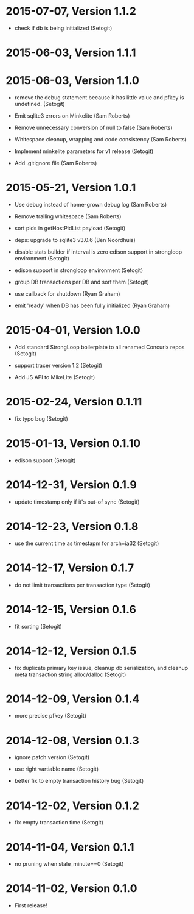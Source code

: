 2015-07-07, Version 1.1.2
=========================

 * check if db is being initialized (Setogit)


2015-06-03, Version 1.1.1
=========================



2015-06-03, Version 1.1.0
=========================

 * remove the debug statement because it has little value and pfkey is undefined. (Setogit)

 * Emit sqlite3 errors on Minkelite (Sam Roberts)

 * Remove unnecessary conversion of null to false (Sam Roberts)

 * Whitespace cleanup, wrapping and code consistency (Sam Roberts)

 * Implement minkelite parameters for v1 release (Setogit)

 * Add .gitignore file (Sam Roberts)


2015-05-21, Version 1.0.1
=========================

 * Use debug instead of home-grown debug log (Sam Roberts)

 * Remove trailing whitespace (Sam Roberts)

 * sort pids in getHostPidList payload (Setogit)

 * deps: upgrade to sqlite3 v3.0.6 (Ben Noordhuis)

 * disable stats builder if interval is zero edison support in strongloop environment (Setogit)

 * edison support in strongloop environment (Setogit)

 * group DB transactions per DB and sort them (Setogit)

 * use callback for shutdown (Ryan Graham)

 * emit 'ready' when DB has been fully initialized (Ryan Graham)


2015-04-01, Version 1.0.0
=========================

 * Add standard StrongLoop boilerplate to all renamed Concurix repos (Setogit)

 * support tracer version 1.2 (Setogit)

 * Add JS API to MikeLite (Setogit)


2015-02-24, Version 0.1.11
==========================

 * fix typo bug (Setogit)


2015-01-13, Version 0.1.10
==========================

 * edison support (Setogit)


2014-12-31, Version 0.1.9
=========================

 * update timestamp only if it's  out-of sync (Setogit)


2014-12-23, Version 0.1.8
=========================

 * use the current time as timestapm for arch=ia32 (Setogit)


2014-12-17, Version 0.1.7
=========================

 * do not limit transactions per transaction type (Setogit)


2014-12-15, Version 0.1.6
=========================

 * fit sorting (Setogit)


2014-12-12, Version 0.1.5
=========================

 * fix duplicate primary key issue, cleanup db serialization, and cleanup meta transaction string alloc/dalloc (Setogit)


2014-12-09, Version 0.1.4
=========================

 * more precise pfkey (Setogit)


2014-12-08, Version 0.1.3
=========================

 * ignore patch version (Setogit)

 * use right vartiable name (Setogit)

 * better fix to empty transaction history bug (Setogit)


2014-12-02, Version 0.1.2
=========================

 * fix empty transaction time (Setogit)


2014-11-04, Version 0.1.1
=========================

 * no pruning when stale_minute==0 (Setogit)


2014-11-02, Version 0.1.0
=========================

 * First release!
